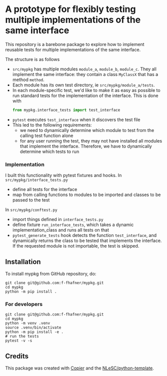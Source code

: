 
# A prototype for flexibly testing multiple implementations of the same interface

This repository is a barebone package to explore how to implement reusable tests for multiple implementations of the same interface.

The structure is as follows
- `src/mypkg` has multiple modules `module_a`, `module_b`, `module_c`. They all implement the same interface: they contain a class `MyClassX` that has a method `method`.
- Each module has its own test directory, ie `src/mypkg/module_a/tests`. 
- In each module-specific test, we'd like to make it as easy as possible to run standard tests for the implementation of the interface. This is done with 
    ```python
    from mypkg.interface_tests import test_interface
    ```
- `pytest` executes `test_interface` when it discovers the test file
- This led to the following requirements:
    - we need to dynamically determine which module to test from the calling test function alone
    - for any user running the test, they may not have installed all modules that implement the interface. Therefore, we have to dynamically determine which tests to run

### Implementation

I built this functionality with pytest fixtures and hooks.
In `src/mypkg/interface_tests.py`
- define all tests for the interface 
- map from calling functions to modules to be imported and classes to be passed to the test

In `src/mypkg/conftest.py`
- import things defined in `interface_tests.py`
- define fixture `run_interface_tests`, which takes a dynamic implementation_class and runs all tests on that
- `pytest_generate_tests` hook detects the function `test_interface`, and dynamically returns the class to be tested that implements the interface. If the requested module is not importable, the test is skipped.

## Installation

To install mypkg from GitHub repository, do:

```console
git clone git@github.com:f-fhafner/mypkg.git
cd mypkg
python -m pip install .
```

### For developers

```console
git clone git@github.com:f-fhafner/mypkg.git
cd mypkg
python -m venv .venv
source .venv/bin/activate
python -m pip install -e .
# run the tests
pytest -v -s
```


## Credits

This package was created with [Copier](https://github.com/copier-org/copier) and the [NLeSC/python-template](https://github.com/NLeSC/python-template).
